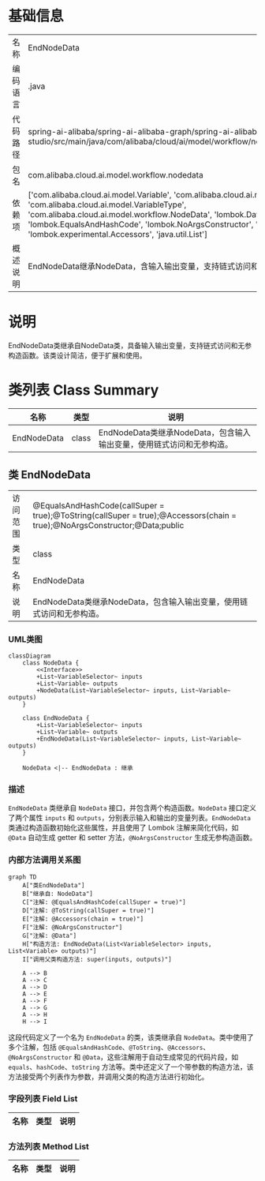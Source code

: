 # 基础信息

|      |      |
|------|------|
| 名称 | EndNodeData |
| 编码语言 | .java |
| 代码路径 | spring-ai-alibaba/spring-ai-alibaba-graph/spring-ai-alibaba-graph-studio/src/main/java/com/alibaba/cloud/ai/model/workflow/nodedata/EndNodeData.java |
| 包名 | com.alibaba.cloud.ai.model.workflow.nodedata |
| 依赖项 | ['com.alibaba.cloud.ai.model.Variable', 'com.alibaba.cloud.ai.model.VariableSelector', 'com.alibaba.cloud.ai.model.VariableType', 'com.alibaba.cloud.ai.model.workflow.NodeData', 'lombok.Data', 'lombok.EqualsAndHashCode', 'lombok.NoArgsConstructor', 'lombok.ToString', 'lombok.experimental.Accessors', 'java.util.List'] |
| 概述说明 | EndNodeData继承NodeData，含输入输出变量，支持链式访问和无参构造。 |

# 说明

EndNodeData类继承自NodeData类，具备输入输出变量，支持链式访问和无参构造函数。该类设计简洁，便于扩展和使用。

# 类列表 Class Summary

| 名称   | 类型  | 说明 |
|-------|------|-------------|
| EndNodeData | class | EndNodeData类继承NodeData，包含输入输出变量，使用链式访问和无参构造。 |



## 类 EndNodeData

|      |      |
|------|------|
| 访问范围 | @EqualsAndHashCode(callSuper = true);@ToString(callSuper = true);@Accessors(chain = true);@NoArgsConstructor;@Data;public |
| 类型 | class |
| 名称 | EndNodeData |
| 说明 | EndNodeData类继承NodeData，包含输入输出变量，使用链式访问和无参构造。 |


### UML类图

```mermaid
classDiagram
    class NodeData {
        <<Interface>>
        +List~VariableSelector~ inputs
        +List~Variable~ outputs
        +NodeData(List~VariableSelector~ inputs, List~Variable~ outputs)
    }

    class EndNodeData {
        +List~VariableSelector~ inputs
        +List~Variable~ outputs
        +EndNodeData(List~VariableSelector~ inputs, List~Variable~ outputs)
    }

    NodeData <|-- EndNodeData : 继承
```

### 描述
`EndNodeData` 类继承自 `NodeData` 接口，并包含两个构造函数。`NodeData` 接口定义了两个属性 `inputs` 和 `outputs`，分别表示输入和输出的变量列表。`EndNodeData` 类通过构造函数初始化这些属性，并且使用了 Lombok 注解来简化代码，如 `@Data` 自动生成 getter 和 setter 方法，`@NoArgsConstructor` 生成无参构造函数。


### 内部方法调用关系图

```mermaid
graph TD
    A["类EndNodeData"]
    B["继承自: NodeData"]
    C["注解: @EqualsAndHashCode(callSuper = true)"]
    D["注解: @ToString(callSuper = true)"]
    E["注解: @Accessors(chain = true)"]
    F["注解: @NoArgsConstructor"]
    G["注解: @Data"]
    H["构造方法: EndNodeData(List<VariableSelector> inputs, List<Variable> outputs)"]
    I["调用父类构造方法: super(inputs, outputs)"]

    A --> B
    A --> C
    A --> D
    A --> E
    A --> F
    A --> G
    A --> H
    H --> I
```

这段代码定义了一个名为 `EndNodeData` 的类，该类继承自 `NodeData`。类中使用了多个注解，包括 `@EqualsAndHashCode`、`@ToString`、`@Accessors`、`@NoArgsConstructor` 和 `@Data`，这些注解用于自动生成常见的代码片段，如 `equals`、`hashCode`、`toString` 方法等。类中还定义了一个带参数的构造方法，该方法接受两个列表作为参数，并调用父类的构造方法进行初始化。

### 字段列表 Field List

| 名称  | 类型  | 说明 |
|-------|-------|------|

### 方法列表 Method List

| 名称  | 类型  | 说明 |
|-------|-------|------|




